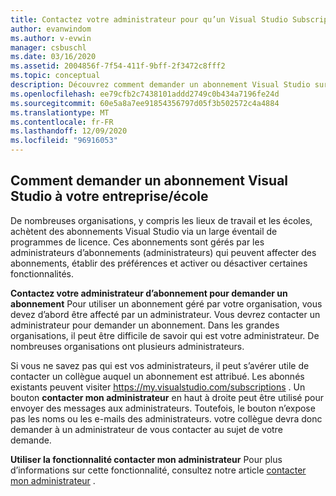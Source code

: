 ```yaml
---
title: Contactez votre administrateur pour qu’un Visual Studio Subscription attribué | Microsoft Docs
author: evanwindom
ms.author: v-evwin
manager: csbuschl
ms.date: 03/16/2020
ms.assetid: 2004856f-7f54-411f-9bff-2f3472c8fff2
ms.topic: conceptual
description: Découvrez comment demander un abonnement Visual Studio sur votre lieu de travail.
ms.openlocfilehash: ee79cfb2c7438101addd2749c0b434a7196fe24d
ms.sourcegitcommit: 60e5a8a7ee91854356797d05f3b502572c4a4884
ms.translationtype: MT
ms.contentlocale: fr-FR
ms.lasthandoff: 12/09/2020
ms.locfileid: "96916053"
---
```

## <a name="how-to-request-a-visual-studio-subscription-from-your-workschool"></a>Comment demander un abonnement Visual Studio à votre entreprise/école
De nombreuses organisations, y compris les lieux de travail et les écoles, achètent des abonnements Visual Studio via un large éventail de programmes de licence.  Ces abonnements sont gérés par les administrateurs d’abonnements (administrateurs) qui peuvent affecter des abonnements, établir des préférences et activer ou désactiver certaines fonctionnalités.  

**Contactez votre administrateur d’abonnement pour demander un abonnement** Pour utiliser un abonnement géré par votre organisation, vous devez d’abord être affecté par un administrateur.  Vous devrez contacter un administrateur pour demander un abonnement.  Dans les grandes organisations, il peut être difficile de savoir qui est votre administrateur.  De nombreuses organisations ont plusieurs administrateurs.  

Si vous ne savez pas qui est vos administrateurs, il peut s’avérer utile de contacter un collègue auquel un abonnement est attribué.  Les abonnés existants peuvent visiter https://my.visualstudio.com/subscriptions .  Un bouton **contacter mon administrateur** en haut à droite peut être utilisé pour envoyer des messages aux administrateurs.  Toutefois, le bouton n’expose pas les noms ou les e-mails des administrateurs. votre collègue devra donc demander à un administrateur de vous contacter au sujet de votre demande.  

**Utiliser la fonctionnalité contacter mon administrateur** Pour plus d’informations sur cette fonctionnalité, consultez notre article [contacter mon administrateur](https://docs.microsoft.com/visualstudio/subscriptions/contact-my-admin) . 